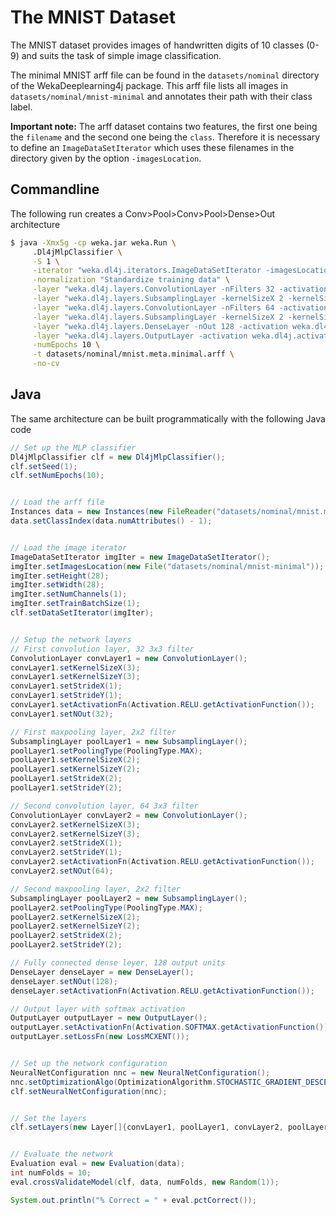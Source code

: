 # The MNIST Dataset
The MNIST dataset provides images of handwritten digits of 10 classes (0-9) and suits the task of simple image classification. 

The minimal MNIST arff file can be found in the `datasets/nominal` directory of the WekaDeeplearning4j package. This arff file lists all images in `datasets/nominal/mnist-minimal` and annotates their path with their class label.

**Important note:** The arff dataset contains two features, the first one being the `filename` and the second one being the `class`. Therefore it is necessary to define an `ImageDataSetIterator` which uses these filenames in the directory given by the option `-imagesLocation`.

## Commandline
The following run creates a Conv>Pool>Conv>Pool>Dense>Out architecture
```bash
$ java -Xmx5g -cp weka.jar weka.Run \
     .Dl4jMlpClassifier \
     -S 1 \
     -iterator "weka.dl4j.iterators.ImageDataSetIterator -imagesLocation datasets/nominal/mnist-minimal -numChannels 1 -height 28 -width 28" \
     -normalization "Standardize training data" \
     -layer "weka.dl4j.layers.ConvolutionLayer -nFilters 32 -activation weka.dl4j.activations.ActivationReLU -kernelSizeX 3 -kernelSizeY 3 -paddingX 0 -paddingY 0 -strideX 1 -strideY 1 -updater ADAM" \
     -layer "weka.dl4j.layers.SubsamplingLayer -kernelSizeX 2 -kernelSizeY 2 -paddingX 0 -paddingY 0 -poolingType MAX -strideX 1 -strideY 1" \
     -layer "weka.dl4j.layers.ConvolutionLayer -nFilters 64 -activation weka.dl4j.activations.ActivationReLU -kernelSizeX 3 -kernelSizeY 3 -paddingX 0 -paddingY 0 -strideX 1 -strideY 1 -updater ADAM" \
     -layer "weka.dl4j.layers.SubsamplingLayer -kernelSizeX 2 -kernelSizeY 2 -paddingX 0 -paddingY 0 -poolingType MAX -strideX 1 -strideY 1" \
     -layer "weka.dl4j.layers.DenseLayer -nOut 128 -activation weka.dl4j.activations.ActivationReLU" \
     -layer "weka.dl4j.layers.OutputLayer -activation weka.dl4j.activations.ActivationSoftmax -lossFn weka.dl4j.lossfunctions.LossMCXENT" \
     -numEpochs 10 \
     -t datasets/nominal/mnist.meta.minimal.arff \
     -no-cv
```

## Java
The same architecture can be built programmatically with the following Java code

```java
// Set up the MLP classifier
Dl4jMlpClassifier clf = new Dl4jMlpClassifier();
clf.setSeed(1);
clf.setNumEpochs(10);


// Load the arff file
Instances data = new Instances(new FileReader("datasets/nominal/mnist.meta.minimal.arff"));
data.setClassIndex(data.numAttributes() - 1);


// Load the image iterator
ImageDataSetIterator imgIter = new ImageDataSetIterator();
imgIter.setImagesLocation(new File("datasets/nominal/mnist-minimal"));
imgIter.setHeight(28);
imgIter.setWidth(28);
imgIter.setNumChannels(1);
imgIter.setTrainBatchSize(1);
clf.setDataSetIterator(imgIter);


// Setup the network layers
// First convolution layer, 32 3x3 filter 
ConvolutionLayer convLayer1 = new ConvolutionLayer();
convLayer1.setKernelSizeX(3);
convLayer1.setKernelSizeY(3);
convLayer1.setStrideX(1);
convLayer1.setStrideY(1);
convLayer1.setActivationFn(Activation.RELU.getActivationFunction());
convLayer1.setNOut(32);

// First maxpooling layer, 2x2 filter
SubsamplingLayer poolLayer1 = new SubsamplingLayer();
poolLayer1.setPoolingType(PoolingType.MAX);
poolLayer1.setKernelSizeX(2);
poolLayer1.setKernelSizeY(2);
poolLayer1.setStrideX(2);
poolLayer1.setStrideY(2);

// Second convolution layer, 64 3x3 filter
ConvolutionLayer convLayer2 = new ConvolutionLayer();
convLayer2.setKernelSizeX(3);
convLayer2.setKernelSizeY(3);
convLayer2.setStrideX(1);
convLayer2.setStrideY(1);
convLayer2.setActivationFn(Activation.RELU.getActivationFunction());
convLayer2.setNOut(64);

// Second maxpooling layer, 2x2 filter
SubsamplingLayer poolLayer2 = new SubsamplingLayer();
poolLayer2.setPoolingType(PoolingType.MAX);
poolLayer2.setKernelSizeX(2);
poolLayer2.setKernelSizeY(2);
poolLayer2.setStrideX(2);
poolLayer2.setStrideY(2);

// Fully connected dense leyer, 128 output units
DenseLayer denseLayer = new DenseLayer();
denseLayer.setNOut(128);
denseLayer.setActivationFn(Activation.RELU.getActivationFunction());

// Output layer with softmax activation
OutputLayer outputLayer = new OutputLayer();
outputLayer.setActivationFn(Activation.SOFTMAX.getActivationFunction());
outputLayer.setLossFn(new LossMCXENT());


// Set up the network configuration
NeuralNetConfiguration nnc = new NeuralNetConfiguration();
nnc.setOptimizationAlgo(OptimizationAlgorithm.STOCHASTIC_GRADIENT_DESCENT);
clf.setNeuralNetConfiguration(nnc);


// Set the layers
clf.setLayers(new Layer[]{convLayer1, poolLayer1, convLayer2, poolLayer2, denseLayer, outputLayer});


// Evaluate the network
Evaluation eval = new Evaluation(data);
int numFolds = 10;
eval.crossValidateModel(clf, data, numFolds, new Random(1));

System.out.println("% Correct = " + eval.pctCorrect());
```

